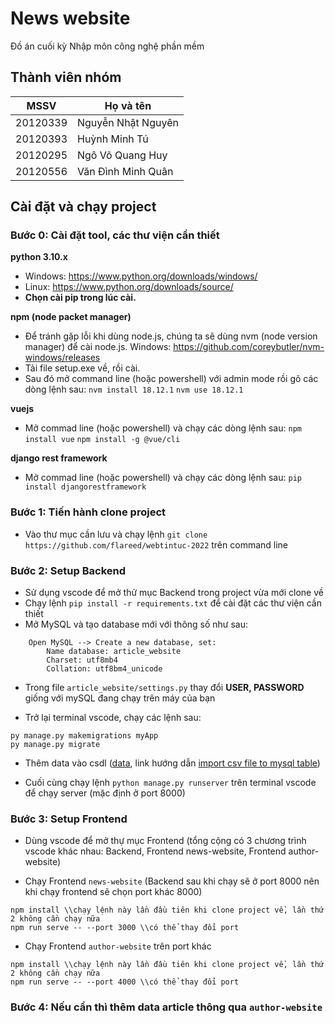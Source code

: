 # News website

Đồ án cuối kỳ Nhập môn công nghệ phần mềm

## Thành viên nhóm

| MSSV  | Họ và tên |
| ------------- | ------------- |
| 20120339  | Nguyễn Nhật Nguyên  |
| 20120393  | Huỳnh Minh Tú  |
| 20120295  | Ngô Võ Quang Huy  |
| 20120556  | Văn Đình Minh Quân  |

## Cài đặt và chạy project

### Bước 0: Cài đặt tool, các thư viện cần thiết
**python 3.10.x**
- Windows: https://www.python.org/downloads/windows/
- Linux: https://www.python.org/downloads/source/
- **Chọn cài pip trong lúc cài.**

**npm (node packet manager)**

 - Để tránh gặp lỗi khi dùng node.js, chúng ta sẽ dùng nvm (node version manager) để cài node.js.
    Windows: https://github.com/coreybutler/nvm-windows/releases
 - Tải file setup.exe về, rồi cài.
 - Sau đó mở command line (hoặc powershell) với admin mode rồi gõ các dòng lệnh sau: 
    `nvm install 18.12.1` 
    `nvm use 18.12.1`
    
 **vuejs**
 
 - Mở commad line (hoặc powershell) và chạy các dòng lệnh sau:
`npm install vue`
`npm install -g @vue/cli`

**django rest framework**

- Mở commad line (hoặc powershell) và chạy các dòng lệnh sau: `pip install djangorestframework`

### Bước 1: Tiến hành clone project

- Vào thư mục cần lưu và chạy lệnh `git clone https://github.com/flareed/webtintuc-2022` trên command line

### Bước 2: Setup Backend

- Sử dụng vscode để mở thử mục Backend trong project vừa mới clone về
- Chạy lệnh `pip install -r requirements.txt` để cài đặt các thư viện cần thiết
- Mở MySQL và tạo database mới với thông số như sau:

```
    Open MySQL --> Create a new database, set:
        Name database: article_website
        Charset: utf8mb4
        Collation: utf8bm4_unicode
```

- Trong file `article_website/settings.py` thay đổi **USER, PASSWORD** giống với mySQL đang chạy trên máy của bạn

- Trở lại terminal vscode, chạy các lệnh sau:

```
py manage.py makemigrations myApp
py manage.py migrate
```

- Thêm data vào csdl ([data](https://studenthcmusedu-my.sharepoint.com/:f:/g/personal/20120393_student_hcmus_edu_vn/EvZ8g_ChoipJgAhPHWTNiNQBCwMzY6MtSdjWditmw1PV-w?e=6GmlhO), link hướng dẫn [import csv file to mysql table](https://www.mysqltutorial.org/import-csv-file-mysql-table/))

- Cuối cùng chạy lệnh `python manage.py runserver` trên terminal vscode để chạy server (mặc định ở port 8000)

### Bước 3: Setup Frontend

- Dùng vscode để mở thự mục Frontend (tổng cộng có 3 chương trình vscode khác nhau: Backend, Frontend news-website, Frontend author-website)

- Chạy Frontend `news-website` (Backend sau khi chạy sẽ ở port 8000 nên khi chạy frontend sẽ chọn port khác 8000)
```
npm install \\chạy lệnh này lần đầu tiên khi clone project về, lần thứ 2 không cần chạy nữa
npm run serve -- --port 3000 \\có thể thay đổi port
```

- Chạy Frontend `author-website` trên port khác
```
npm install \\chạy lệnh này lần đầu tiên khi clone project về, lần thứ 2 không cần chạy nữa
npm run serve -- --port 4000 \\có thể thay đổi port
```

### Bước 4: Nếu cần thì thêm data article thông qua `author-website`
